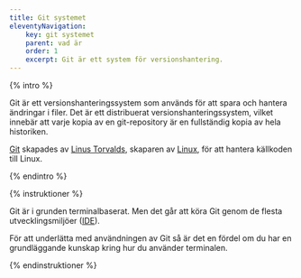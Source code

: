 ```yaml
---
title: Git systemet
eleventyNavigation:
    key: git systemet
    parent: vad är
    order: 1
    excerpt: Git är ett system för versionshantering.
---
```


{% intro %}

Git är ett versionshanteringssystem som används för att spara och hantera ändringar i filer. Det är ett distribuerat versionshanteringssystem, vilket innebär att varje kopia av en git-repository är en fullständig kopia av hela historiken.

[Git](https://git-scm.com/) skapades av [Linus Torvalds](https://sv.wikipedia.org/wiki/Linus_Torvalds), skaparen av [Linux](https://sv.wikipedia.org/wiki/Linux_(k%C3%A4rna)), för att hantera källkoden till Linux.

{% endintro %}

{% instruktioner %}

Git är i grunden terminalbaserat. Men det går att köra Git genom de flesta utvecklingsmiljöer ([IDE](https://sv.wikipedia.org/wiki/Integrerad_utvecklingsmilj%C3%B6)).

För att underlätta med användningen av Git så är det en fördel om du har en grundläggande kunskap kring hur du använder terminalen.

{% endinstruktioner %}
